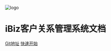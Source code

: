 <!-- _coverpage.md -->
![logo](https://docsify.js.org/_media/icon.svg)

# iBiz客户关系管理系统文档

[Git地址](http://172.16.180.230/full-dynamic-ftl/full-dynamic-vue)
[快速开始](README.md)
